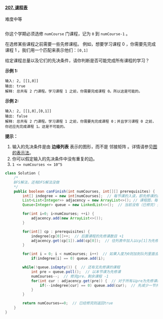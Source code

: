 #### [207. 课程表](https://leetcode-cn.com/problems/course-schedule/)

难度中等

```

```



你这个学期必须选修 `numCourse` 门课程，记为 `0` 到 `numCourse-1` 。

在选修某些课程之前需要一些先修课程。 例如，想要学习课程 0 ，你需要先完成课程 1 ，我们用一个匹配来表示他们：`[0,1]`

给定课程总量以及它们的先决条件，请你判断是否可能完成所有课程的学习？

 

**示例 1:**

```
输入: 2, [[1,0]] 
输出: true
解释: 总共有 2 门课程。学习课程 1 之前，你需要完成课程 0。所以这是可能的。
```

**示例 2:**

```
输入: 2, [[1,0],[0,1]]
输出: false
解释: 总共有 2 门课程。学习课程 1 之前，你需要先完成课程 0；并且学习课程 0 之前，你还应先完成课程 1。这是不可能的。
```

 

**提示：**

1. 输入的先决条件是由 **边缘列表** 表示的图形，而不是 邻接矩阵 。详情请参见[图的表示法](http://blog.csdn.net/woaidapaopao/article/details/51732947)。
2. 你可以假定输入的先决条件中没有重复的边。
3. `1 <= numCourses <= 10^5`

```java
class Solution {
    /* 
    BFS解法，还有DFS解法没做
    */
    public boolean canFinish(int numCourses, int[][] prerequisites) {
        int[] indegree = new int[numCourses];  // 每节课的入读，即先修课的数目
        List<List<Integer>> adjacency = new ArrayList<>(); // 课程图，每一个队列pre在adjacency里面的索引即为课程编号，其对应的队列中的课是以pre为先修课的课程编号
        Queue<Integer> queue = new LinkedList<>();  // 当前没有（已修完）先修课的课程

        for(int i=0; i<numCourses; ++i) {
            adjacency.add(new ArrayList<>());
        }

        for(int[] cp : prerequisites) {
            indegree[cp[0]]++;  // 后置课程的先修课数目 +1
            adjacency.get(cp[1]).add(cp[0]);  // 往列表中加入以cp[1]为先修课的课程
        }

        for(int i = 0; i < numCourses; i++)  // 如果入度为0则加到队列里面去
            if(indegree[i] == 0) queue.add(i);

        while(!queue.isEmpty()) {  // 还有无先修课的课程
            int pre = queue.poll();  // 以本节课为先修课
            numCourses--;  // 修完pre，剩余课程 -1
            for(int cur : adjacency.get(pre)) {  // 对于所有以pre为先修课的课程
                if(--indegree[cur] == 0) queue.add(cur);  // 先减少一节先修课数目(indegree)，然后如果cur不再有先修课，则加到队列里面
            }
        }

        return numCourses==0;  // 已经修完则返回true
    }
}
```


